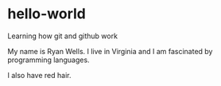 # hello-world
Learning how git and github work

My name is Ryan Wells. I live in Virginia and I am fascinated by programming languages.

I also have red hair.
